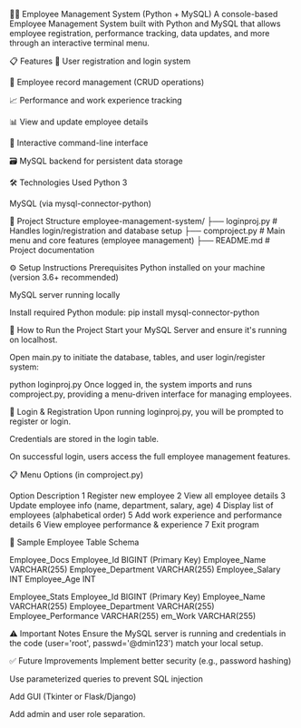 👨‍💼 Employee Management System (Python + MySQL)
A console-based Employee Management System built with Python and MySQL that allows employee registration, performance tracking, data updates, and more through an interactive terminal menu.

📋 Features
🔐 User registration and login system

👤 Employee record management (CRUD operations)

📈 Performance and work experience tracking

📊 View and update employee details

🧠 Interactive command-line interface

🗃️ MySQL backend for persistent data storage

🛠️ Technologies Used
Python 3

MySQL (via mysql-connector-python)

📂 Project Structure
employee-management-system/
├── loginproj.py           # Handles login/registration and database setup
├── comproject.py     # Main menu and core features (employee management)
├── README.md         # Project documentation

⚙️ Setup Instructions
Prerequisites
Python installed on your machine (version 3.6+ recommended)

MySQL server running locally

Install required Python module:
pip install mysql-connector-python

🚀 How to Run the Project
Start your MySQL Server and ensure it's running on localhost.

Open main.py to initiate the database, tables, and user login/register system:

python loginproj.py
Once logged in, the system imports and runs comproject.py, providing a menu-driven interface for managing employees.

🔐 Login & Registration
Upon running loginproj.py, you will be prompted to register or login.

Credentials are stored in the login table.

On successful login, users access the full employee management features.

📋 Menu Options (in comproject.py)

Option	Description
1	Register new employee
2	View all employee details
3	Update employee info (name, department, salary, age)
4	Display list of employees (alphabetical order)
5	Add work experience and performance details
6	View employee performance & experience
7	Exit program

🧾 Sample Employee Table Schema

Employee_Docs
Employee_Id        BIGINT (Primary Key)
Employee_Name      VARCHAR(255)
Employee_Department VARCHAR(255)
Employee_Salary    INT
Employee_Age       INT

Employee_Stats
Employee_Id         BIGINT (Primary Key)
Employee_Name       VARCHAR(255)
Employee_Department VARCHAR(255)
Employee_Performance VARCHAR(255)
em_Work            VARCHAR(255)

⚠️ Important Notes
Ensure the MySQL server is running and credentials in the code (user='root', passwd='@dmin123') match your local setup.

✅ Future Improvements
Implement better security (e.g., password hashing)

Use parameterized queries to prevent SQL injection

Add GUI (Tkinter or Flask/Django)

Add admin and user role separation.
